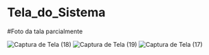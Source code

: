 # Tela_do_Sistema

#Foto da tala parcialmente




![Captura de Tela (18)](https://github.com/mateusangel/Tela_do_Sistema/assets/112708039/0c365c45-7a4f-4528-9070-4c9e3772ac25)
![Captura de Tela (19)](https://github.com/mateusangel/Tela_do_Sistema/assets/112708039/27f0a461-e821-4666-aa41-3effd2be38c8)
![Captura de Tela (17)](https://github.com/mateusangel/Tela_do_Sistema/assets/112708039/66402968-4347-48e7-85e6-f41f6cc94bdb)
